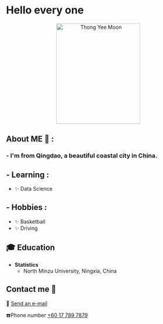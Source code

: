 # Hello every one

<p align="center">
  <a href="https://github.com/drshahizan/BDM/blob/main/portfolio/WU%20JIAMING/WUJIAMING.jpg">
    <img src="https://github.com/drshahizan/BDM/blob/main/portfolio/WU%20JIAMING/WUJIAMING.jpg" alt="Thong Yee Moon" width=230 height=275>
  </a>

<p align="center">

  ## About ME 💬 :

### - I'm from Qingdao, a beautiful coastal city in China.

  ## - Learning :
- ✨ Data Science

## - Hobbies : 
- ✨ Basketball
- ✨ Driving

## 🎓 Education

- **Statistics**
  - North Minzu University, Ningxia, China
  
## Contact me :speech_balloon:

:e-mail: <a href="David_24@126.com">Send an e-mail</a>

☎️Phone number <a href="https://k9n.dev/blog">+60 17 789 7879</a>
